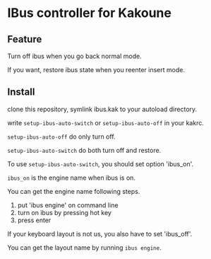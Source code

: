 # IBus controller for Kakoune
## Feature
Turn off ibus when you go back normal mode.

If you want, restore ibus state when you reenter insert mode.

## Install
clone this repository, symlink ibus.kak to your autoload directory.

write `setup-ibus-auto-switch` or `setup-ibus-auto-off` in your kakrc.

`setup-ibus-auto-off` do only turn off.

`setup-ibus-auto-switch` do both turn off and restore.

To use `setup-ibus-auto-switch`, you should set option 'ibus_on'.

`ibus_on` is the engine name when ibus is on.

You can get the engine name following steps.

1. put 'ibus engine' on command line
2. turn on ibus by pressing hot key
3. press enter

If your keyboard layout is not us, you also have to set 'ibus_off'.

You can get the layout name by running `ibus engine`.
